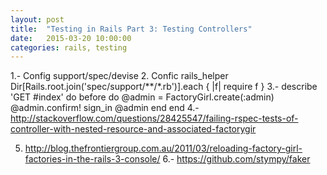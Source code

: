 ```yaml
---
layout: post
title:  "Testing in Rails Part 3: Testing Controllers"
date:   2015-03-20 10:00:00
categories: rails, testing
---
```


1.- Config support/spec/devise
2. Confic rails_helper
	Dir[Rails.root.join('spec/support/**/*.rb')].each { |f| require f }
3.- describe 'GET #index' do
		before do
	      @admin = FactoryGirl.create(:admin)
	      @admin.confirm!
	      sign_in @admin
	    end
	 end
4.- http://stackoverflow.com/questions/28425547/failing-rspec-tests-of-controller-with-nested-resource-and-associated-factorygir

5. http://blog.thefrontiergroup.com.au/2011/03/reloading-factory-girl-factories-in-the-rails-3-console/
6.- https://github.com/stympy/faker